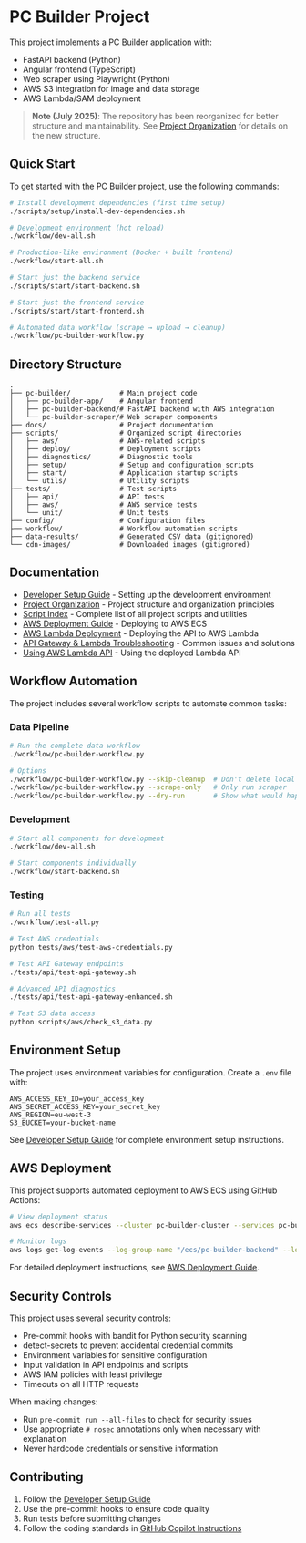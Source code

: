 # PC Builder Project

This project implements a PC Builder application with:
- FastAPI backend (Python)
- Angular frontend (TypeScript)
- Web scraper using Playwright (Python)
- AWS S3 integration for image and data storage
- AWS Lambda/SAM deployment

> **Note (July 2025)**: The repository has been reorganized for better structure and maintainability.
> See [Project Organization](docs/PROJECT_ORGANIZATION.md) for details on the new structure.

## Quick Start

To get started with the PC Builder project, use the following commands:

```bash
# Install development dependencies (first time setup)
./scripts/setup/install-dev-dependencies.sh

# Development environment (hot reload)
./workflow/dev-all.sh

# Production-like environment (Docker + built frontend)
./workflow/start-all.sh

# Start just the backend service
./scripts/start/start-backend.sh

# Start just the frontend service
./scripts/start/start-frontend.sh

# Automated data workflow (scrape → upload → cleanup)
./workflow/pc-builder-workflow.py
```

## Directory Structure

```
.
├── pc-builder/            # Main project code
│   ├── pc-builder-app/    # Angular frontend
│   ├── pc-builder-backend/# FastAPI backend with AWS integration
│   └── pc-builder-scraper/# Web scraper components
├── docs/                  # Project documentation
├── scripts/               # Organized script directories
│   ├── aws/               # AWS-related scripts
│   ├── deploy/            # Deployment scripts
│   ├── diagnostics/       # Diagnostic tools
│   ├── setup/             # Setup and configuration scripts
│   ├── start/             # Application startup scripts
│   └── utils/             # Utility scripts
├── tests/                 # Test scripts
│   ├── api/               # API tests
│   ├── aws/               # AWS service tests
│   └── unit/              # Unit tests
├── config/                # Configuration files
├── workflow/              # Workflow automation scripts
├── data-results/          # Generated CSV data (gitignored)
└── cdn-images/            # Downloaded images (gitignored)
```

## Documentation

- [Developer Setup Guide](docs/DEVELOPER_GUIDE.md) - Setting up the development environment
- [Project Organization](docs/PROJECT_ORGANIZATION.md) - Project structure and organization principles
- [Script Index](docs/SCRIPT_INDEX.md) - Complete list of all project scripts and utilities
- [AWS Deployment Guide](docs/AWS_DEPLOYMENT.md) - Deploying to AWS ECS
- [AWS Lambda Deployment](docs/AWS_LAMBDA_DEPLOYMENT.md) - Deploying the API to AWS Lambda
- [API Gateway & Lambda Troubleshooting](docs/API_GATEWAY_LAMBDA_TROUBLESHOOTING.md) - Common issues and solutions
- [Using AWS Lambda API](docs/USING_AWS_LAMBDA_API.md) - Using the deployed Lambda API

## Workflow Automation

The project includes several workflow scripts to automate common tasks:

### Data Pipeline

```bash
# Run the complete data workflow
./workflow/pc-builder-workflow.py

# Options
./workflow/pc-builder-workflow.py --skip-cleanup  # Don't delete local files
./workflow/pc-builder-workflow.py --scrape-only   # Only run scraper
./workflow/pc-builder-workflow.py --dry-run       # Show what would happen
```

### Development

```bash
# Start all components for development
./workflow/dev-all.sh

# Start components individually
./workflow/start-backend.sh
```

### Testing

```bash
# Run all tests
./workflow/test-all.py

# Test AWS credentials
python tests/aws/test-aws-credentials.py

# Test API Gateway endpoints
./tests/api/test-api-gateway.sh

# Advanced API diagnostics
./tests/api/test-api-gateway-enhanced.sh

# Test S3 data access
python scripts/aws/check_s3_data.py
```

## Environment Setup

The project uses environment variables for configuration. Create a `.env` file with:

```
AWS_ACCESS_KEY_ID=your_access_key
AWS_SECRET_ACCESS_KEY=your_secret_key
AWS_REGION=eu-west-3
S3_BUCKET=your-bucket-name
```

See [Developer Setup Guide](DEVELOPER_SETUP.md) for complete environment setup instructions.

## AWS Deployment

This project supports automated deployment to AWS ECS using GitHub Actions:

```bash
# View deployment status
aws ecs describe-services --cluster pc-builder-cluster --services pc-builder-service --region eu-west-3

# Monitor logs
aws logs get-log-events --log-group-name "/ecs/pc-builder-backend" --log-stream-name "latest" --region eu-west-3
```

For detailed deployment instructions, see [AWS Deployment Guide](AWS_DEPLOYMENT.md).

## Security Controls

This project uses several security controls:

- Pre-commit hooks with bandit for Python security scanning
- detect-secrets to prevent accidental credential commits
- Environment variables for sensitive configuration
- Input validation in API endpoints and scripts
- AWS IAM policies with least privilege
- Timeouts on all HTTP requests

When making changes:
- Run `pre-commit run --all-files` to check for security issues
- Use appropriate `# nosec` annotations only when necessary with explanation
- Never hardcode credentials or sensitive information

## Contributing

1. Follow the [Developer Setup Guide](DEVELOPER_SETUP.md)
2. Use the pre-commit hooks to ensure code quality
3. Run tests before submitting changes
4. Follow the coding standards in [GitHub Copilot Instructions](COPILOT_INSTRUCTIONS.md)
